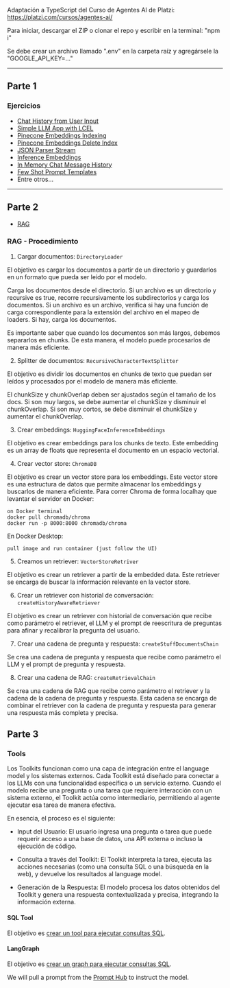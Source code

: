 Adaptación a TypeScript del Curso de Agentes AI de Platzi: https://platzi.com/cursos/agentes-ai/

Para iniciar, descargar el ZIP o clonar el repo y escribir en la terminal: "npm i"

Se debe crear un archivo llamado ".env" en la carpeta raíz y agregársele la "GOOGLE_API_KEY=..."

---

## Parte 1

### Ejercicios

- [Chat History from User Input](./src/partOneExercises/chat-history-from-user-input/index.ts)
- [Simple LLM App with LCEL](./src/partOneExercises/simple-llm-app-with-lcel/index.ts)
- [Pinecone Embeddings Indexing](./src/partOneExercises/pinecone-embeddings-indexing/index.ts)
- [Pinecone Embeddings Delete Index](./src/partOneExercises/pinecone-embeddings-delete-index/index.ts)
- [JSON Parser Stream](./src/partOneExercises/json-parser-stream/index.ts)
- [Inference Embeddings](./src/partOneExercises/inference-embeddings/index.ts)
- [In Memory Chat Message History](./src/partOneExercises/in-memory-chat-message-history/index.ts)
- [Few Shot Prompt Templates](./src/partOneExercises/few-shot-prompt-templates/index.ts)
- Entre otros...

---

## Parte 2

- [RAG](./src/rag/index.ts)

### RAG - Procedimiento

1. Cargar documentos: `DirectoryLoader`

El objetivo es cargar los documentos a partir de un directorio y guardarlos en un
formato que pueda ser leído por el modelo.

Carga los documentos desde el directorio. Si un archivo es un directorio y recursive
es true, recorre recursivamente los subdirectorios y carga los documentos. Si un
archivo es un archivo, verifica si hay una función de carga correspondiente para la
extensión del archivo en el mapeo de loaders. Si hay, carga los documentos.

Es importante saber que cuando los documentos son más largos, debemos separarlos en
chunks. De esta manera, el modelo puede procesarlos de manera más eficiente.

2. Splitter de documentos: `RecursiveCharacterTextSplitter`

El objetivo es dividir los documentos en chunks de texto que puedan ser leídos y
procesados por el modelo de manera más eficiente.

El chunkSize y chunkOverlap deben ser ajustados según el tamaño de los docs. Si son
muy largos, se debe aumentar el chunkSize y disminuir el chunkOverlap. Si son muy
cortos, se debe disminuir el chunkSize y aumentar el chunkOverlap.

3. Crear embeddings: `HuggingFaceInferenceEmbeddings`

El objetivo es crear embeddings para los chunks de texto. Este embedding es un array
de floats que representa el documento en un espacio vectorial.

4. Crear vector store: `ChromaDB`

El objetivo es crear un vector store para los embeddings. Este vector store es una
estructura de datos que permite almacenar los embeddings y buscarlos de manera
eficiente. Para correr Chroma de forma localhay que levantar el servidor en Docker:

```
on Docker terminal
docker pull chromadb/chroma
docker run -p 8000:8000 chromadb/chroma
```

En Docker Desktop:

```
pull image and run container (just follow the UI)
```

5. Creamos un retriever: `VectorStoreRetriver`

El objetivo es crear un retriever a partir de la embedded data. Este retriever se
encarga de buscar la información relevante en la vector store.

6. Crear un retriever con historial de conversación: `createHistoryAwareRetriever`

El objetivo es crear un retriever con historial de conversación que recibe como
parámetro el retriever, el LLM y el prompt de reescritura de preguntas para afinar y
recalibrar la pregunta del usuario.

7. Crear una cadena de pregunta y respuesta: `createStuffDocumentsChain`

Se crea una cadena de pregunta y respuesta que recibe como parámetro el LLM y el
prompt de pregunta y respuesta.

8. Crear una cadena de RAG: `createRetrievalChain`

Se crea una cadena de RAG que recibe como parámetro el retriever y la cadena de
la cadena de pregunta y respuesta. Esta cadena se encarga de combinar el retriever
con la cadena de pregunta y respuesta para generar una respuesta más completa y
precisa.

## Parte 3

### Tools

Los Toolkits funcionan como una capa de integración entre el language model y los
sistemas externos. Cada Toolkit está diseñado para conectar a los LLMs con una
funcionalidad específica o un servicio externo. Cuando el modelo recibe una pregunta
o una tarea que requiere interacción con un sistema externo, el Toolkit actúa como
intermediario, permitiendo al agente ejecutar esa tarea de manera efectiva.

En esencia, el proceso es el siguiente:

- Input del Usuario: El usuario ingresa una pregunta o tarea que puede requerir
  acceso a una base de datos, una API externa o incluso la ejecución de código.

- Consulta a través del Toolkit: El Toolkit interpreta la tarea, ejecuta las acciones
  necesarias (como una consulta SQL o una búsqueda en la web), y devuelve los
  resultados al language model.

- Generación de la Respuesta: El modelo procesa los datos obtenidos del Toolkit y
  genera una respuesta contextualizada y precisa, integrando la información externa.

#### SQL Tool

El objetivo es [crear un tool para ejecutar consultas SQL](https://js.langchain.com/docs/tutorials/sql_qa/#dealing-with-high-cardinality-columns).

#### LangGraph

El objetivo es [crear un graph para ejecutar consultas SQL](https://js.langchain.com/docs/tutorials/sql_qa/#dealing-with-high-cardinality-columns).

We will pull a prompt from the [Prompt Hub](https://smith.langchain.com/hub) to instruct the model.
